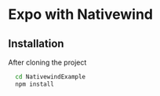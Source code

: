 # Expo with Nativewind

## Installation

After cloning the project
```bash
  cd NativewindExample
  npm install
  
```
    
